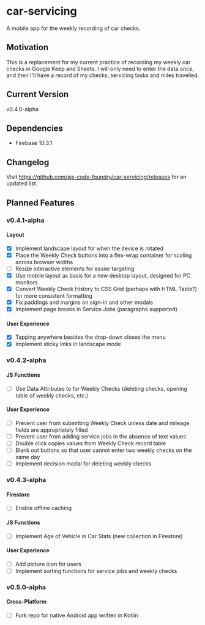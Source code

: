 # car-servicing
A mobile app for the weekly recording of car checks.
## Motivation
This is a replacement for my current practice of recording my weekly car checks in Google Keep and Sheets.  I will only need to enter the data once, and then I'll have a record of my checks, servicing tasks and miles travelled.
## Current Version
v0.4.0-alpha
## Dependencies
- Firebase 10.3.1
## Changelog
Visit https://github.com/sjs-code-foundry/car-servicing/releases for an updated list.
## Planned Features
### v0.4.1-alpha
#### Layout
- [x] Implement landscape layout for when the device is rotated
- [x] Place the Weekly Check buttons into a flex-wrap container for scaling across browser widths
- [ ] Resize interactive elements for easier targeting
- [x] Use mobile layout as basis for a new desktop layout, designed for PC monitors
- [x] Convert Weekly Check History to CSS Grid (perhaps with HTML Table?) for more consistent formatting
- [x] Fix paddings and margins on sign-in and other modals
- [x] Implement page breaks in Service Jobs (paragraphs supported)
#### User Experience
- [x] Tapping anywhere besides the drop-down closes the menu
- [x] Implement sticky links in landscape mode
### v0.4.2-alpha
#### JS Functions
- [ ] Use Data Attributes to for Weekly Checks (deleting checks, opening table of weekly checks, etc.)
#### User Experience
- [ ] Prevent user from submitting Weekly Check unless date and mileage fields are appropriately filled
- [ ] Prevent user from adding service jobs in the absence of text values
- [ ] Double click copies values from Weekly Check record table
- [ ] Blank out buttons so that user cannot enter two weekly checks on the same day
- [ ] Implement decision modal for deleting weekly checks
### v0.4.3-alpha
#### Firestore
- [ ] Enable offline caching
#### JS Functions
- [ ] Implement Age of Vehicle in Car Stats (new collection in Firestore)
#### User Experience
- [ ] Add picture icon for users
- [ ] Implement sorting functions for service jobs and weekly checks
### v0.5.0-alpha
#### Cross-Platform
- [ ] Fork repo for native Android app written in Kotlin
